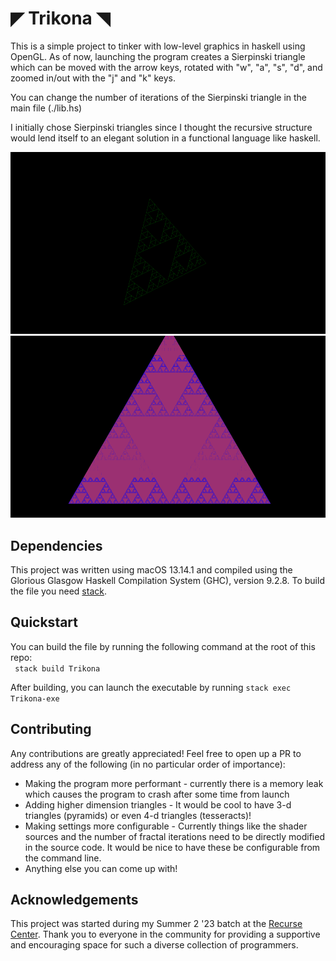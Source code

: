 # ◤ Trikona ◥

This is a simple project to tinker with low-level graphics in haskell using OpenGL. As of now, launching the program creates a Sierpinski triangle which can be moved with the arrow keys, rotated with "w", "a", "s", "d", and zoomed in/out with the "j" and "k" keys.

You can change the number of iterations of the Sierpinski triangle in the main file (./lib.hs)

I initially chose Sierpinski triangles since I thought the recursive structure would lend itself to an elegant solution in a functional language like haskell.

![](./gifs/TrikonaGreen.gif)
![](./gifs/TrikonaBlue.gif)

## Dependencies

This project was written using macOS 13.14.1 and compiled using the Glorious Glasgow Haskell Compilation System (GHC), version 9.2.8. To build the file you need [stack](https://docs.haskellstack.org/en/stable/install_and_upgrade/).

## Quickstart

You can build the file by running the following command at the root of this repo:  
` stack build Trikona`

After building, you can launch the executable by running `stack exec Trikona-exe`

## Contributing

Any contributions are greatly appreciated! Feel free to open up a PR to address any of the following (in no particular order of importance):

- Making the program more performant - currently there is a memory leak which causes the program to crash after some time from launch
- Adding higher dimension triangles - It would be cool to have 3-d triangles (pyramids) or even 4-d triangles (tesseracts)!
- Making settings more configurable - Currently things like the shader sources and the number of fractal iterations need to be directly modified in the source code. It would be nice to have these be configurable from the command line.
- Anything else you can come up with!

## Acknowledgements

This project was started during my Summer 2 '23 batch at the [Recurse Center](https://www.recurse.com). Thank you to everyone in the community for providing a supportive and encouraging space for such a diverse collection of programmers.
